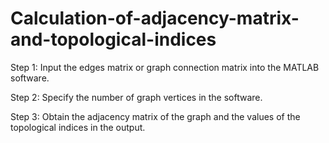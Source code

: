 # Calculation-of-adjacency-matrix-and-topological-indices
Step 1: Input the edges matrix or graph connection matrix into the MATLAB software. 

Step 2: Specify the number of graph vertices in the software. 

Step 3: Obtain the adjacency matrix of the graph and the values of the topological indices in the output.
